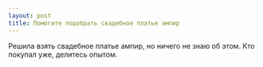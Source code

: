 ```yaml
---
layout: post 
title: Помогите подобрать свадебное платье ампир 
--- 
```

Решила взять свадебное платье ампир, но ничего не знаю об этом. Кто покупал уже, делитесь опытом.